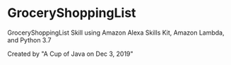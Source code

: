 # GroceryShoppingList
GroceryShoppingList Skill using Amazon Alexa Skills Kit, Amazon Lambda, and Python 3.7


Created by "A Cup of Java on Dec 3, 2019"
